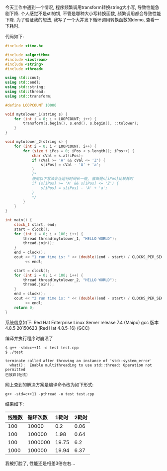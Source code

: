 今天工作中遇到一个情况, 程序频繁调用transform转换string大小写, 导致性能急剧下降. 个人感觉不是stl的锅, 不管是哪种大小写转换函数, 频繁调用都会导致性能下降. 为了验证我的想法, 我写了一个大并发下循环调用转换函数的demo, 查看一下耗时.

代码如下:
```c++
#include <time.h>

#include <algorithm>
#include <iostream>
#include <string>
#include <thread>

using std::cout;
using std::endl;
using std::string;
using std::thread;
using std::transform;

#define LOOPCOUNT 10000

void mytolower_1(string s) {
    for (int i = 0; i < LOOPCOUNT; i++) {
        transform(s.begin(), s.end(), s.begin(), ::tolower);
    }
}

void mytolower_2(string s) {
    for (int i = 0; i < LOOPCOUNT; i++) {
        for (size_t iPos = 0; iPos < s.length(); iPos++) {
            char cVal = s.at(iPos);
            if (cVal >= 'A' && cVal <= 'Z') {
                s[iPos] = cVal - 'A' + 'a';
            }
            /*
            使用以下写法会让运行时间长一倍, 推断是s[iPos]比较耗时
            if (s[iPos] >= 'A' && s[iPos] <= 'Z') {
                s[iPos] = s[iPos] - 'A' + 'a';
            }
            */
        }
    }
}

int main() {
    clock_t start, end;
    start = clock();
    for (int i = 0; i < 100; i++) {
        thread thread(mytolower_1, "HELLO WORLD");
        thread.join();
    }
    end = clock();
    cout << "1 run time is: " << (double)(end - start) / CLOCKS_PER_SEC << "s"
         << endl;

    start = clock();
    for (int i = 0; i < 100; i++) {
        thread thread(mytolower_2, "HELLO WORLD");
        thread.join();
    }
    end = clock();
    cout << "2 run time is: " << (double)(end - start) / CLOCKS_PER_SEC << "s"
         << endl;
    return 0;
}
```

系统信息如下:
Red Hat Enterprise Linux Server release 7.4 (Maipo)
gcc 版本 4.8.5 20150623 (Red Hat 4.8.5-16) (GCC)

编译并执行程序时崩溃了

    $ g++ -std=c++11 -o test test.cpp
    $ ./test

    terminate called after throwing an instance of 'std::system_error'
      what():  Enable multithreading to use std::thread: Operation not permitted
    已放弃(吐核)

网上查到的解决方案是编译命令改为如下形式:

    g++ -std=c++11 -pthread -o test test.cpp

结果如下:

线程数| 循环次数 | 1耗时 | 2耗时
:- | :- | :- | :-
100  | 10000   | 0.2   | 0.06
100  | 100000  | 1.98  | 0.64
100  | 1000000 | 19.75 | 6.2
1000 | 100000  | 19.94 | 6.37

我被打脸了, 性能还是相差3倍左右...
